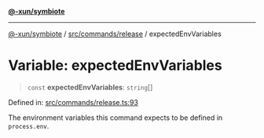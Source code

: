 [**@-xun/symbiote**](../../../../README.md)

***

[@-xun/symbiote](../../../../README.md) / [src/commands/release](../README.md) / expectedEnvVariables

# Variable: expectedEnvVariables

> `const` **expectedEnvVariables**: `string`[]

Defined in: [src/commands/release.ts:93](https://github.com/Xunnamius/symbiote/blob/7f982952167d73373d4dffdf7657e7060cf032fe/src/commands/release.ts#L93)

The environment variables this command expects to be defined in
`process.env`.
